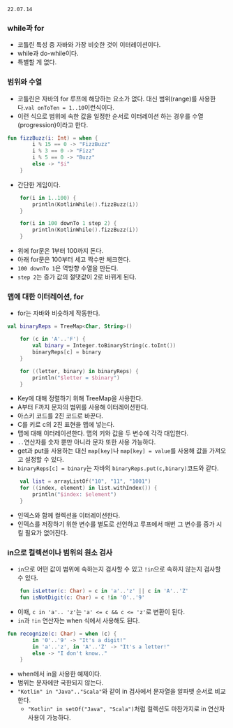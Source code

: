 `22.07.14`

### while과 for
- 코틀린 특성 중 자바와 가장 비슷한 것이 이터레이션이다.
- while과 do-while이다.
- 특별할 게 없다.

### 범위와 수열
- 코틀린은 자바의 for 루프에 해당하는 요소가 없다. 대신 범위(range)를 사용한다.`val onToTen = 1..10`이런식이다. 
- 이런 식으로 범위에 속한 값을 일정한 순서로 이터레이션 하는 경우를 수열(progression)이라고 한다.

```kotlin
fun fizzBuzz(i: Int) = when {
        i % 15 == 0 -> "FizzBuzz"
        i % 3 == 0 -> "Fizz"
        i % 5 == 0 -> "Buzz"
        else -> "$i"
    }
```
- 간단한 게임이다.

```kotlin
    for(i in 1..100) {
        println(KotlinWhile().fizzBuzz(i))
    }

    for(i in 100 downTo 1 step 2) {
        println(KotlinWhile().fizzBuzz(i))
    }
```
- 위에 for문은 1부터 100까지 돈다.
- 아래 for문은 100부터 세고 짝수만 체크한다.
- `100 downTo 1`은 역방향 수열을 만든다.
- `step 2`는 증가 값의 절댓값이 2로 바뀌게 된다.

### 맵에 대한 이터레이션, for
- for는 자바와 비슷하게 작동한다. 
```kotlin
val binaryReps = TreeMap<Char, String>()

    for (c in 'A'..'F') {
        val binary = Integer.toBinaryString(c.toInt())
        binaryReps[c] = binary
    }

    for ((letter, binary) in binaryReps) {
        println("$letter = $binary")
    }
```
- Key에 대해 정렬하기 위해 TreeMap을 사용한다.
- A부터 F까지 문자의 범위를 사용해 이터레이션한다.
- 아스키 코드를 2진 코드로 바꾼다.
- C를 키로 c의 2진 표현을 맵에 넣는다.
- 맵에 대해 이터레이션한다. 맵의 키와 값을 두 변수에 각각 대입한다.
- `..`연산자를 숫자 뿐만 아니라 문자 또한 사용 가능하다. 
- get과 put을 사용하는 대신 `map[key]`나 `map[key] = value`를 사용해 값을 가져오고 설정할 수 있다.
- `binaryReps[c] = binary`는 자바의 `binaryReps.put(c,binary)`코드와 같다.

```kotlin
    val list = arrayListOf("10", "11", "1001")
    for ((index, element) in list.withIndex()) {
        println("$index: $element")
    }
```
- 인덱스와 함께 컬렉션을 이터레이션한다.
- 인덱스를 저장하기 위한 변수를 별도로 선언하고 루프에서 매번 그 변수를 증가 시킬 필요가 없어진다.

### in으로 컬렉션이나 범위의 원소 검사
 - `in`으로 어떤 값이 범위에 속하는지 검사할 수 있고 `!in`으로 속하지 않는지 검사할 수 있다. 
```kotlin
    fun isLetter(c: Char) = c in 'a'..'z' || c in 'A'..'Z'
    fun isNotDigit(c: Char) = c !in '0'..'9'
```
- 이때, `c in 'a'.. 'z'`는 `'a' <= c && c <= 'z'`로 변환이 된다.
- `in`과 `!in` 연산자는 when 식에서 사용해도 된다.

```kotlin
fun recognize(c: Char) = when (c) {
        in '0'..'9' -> "It's a digit!"
        in 'a'..'z', in 'A'..'Z' -> "It's a letter!"
        else -> "I don't know.."
    }
```
- when에서 in을 사용한 예제이다. 
- 범위는 문자에만 국한되지 않는다.
- `"Kotlin" in "Java".."Scala"`와 같이 in 검사에서 문자열을 알파뱃 순서로 비교한다.
  - `"Kotlin" in setOf("Java", "Scala")`처럼 컬렉션도 마찬가지로 in 연산자 사용이 가능하다.